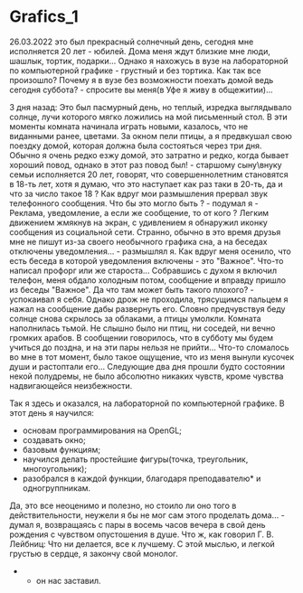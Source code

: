 # Grafics_1
26.03.2022 это был прекрасный солнечный день, сегодня мне исполняется 20 лет - юбилей. Дома меня ждут близкие мне люди, шашлык, тортик, подарки... Однако я нахожусь в вузе на лабораторной по компьютерной графике - грустный и без тортика. Как так все произошло? Почему я в вузе без возможности поехать домой ведь сегодня суббота? - спросите вы меня(в Уфе я живу в общежитии)...

3 дня назад:
Это был пасмурный день, но теплый, изредка выглядывало солнце, лучи которого мягко ложились на мой письменный стол. В эти моменты комната начинала играть новыми, казалось, что не виданными ранее, цветами. За окном пели птицы, а я предвкушал свою поездку домой, которая должна была состояться через три дня. Обычно я очень редко езжу домой, это затратно и редко, когда бывает хороший повод, однако в этот раз повод был! - старшому сыну\внуку семьи исполняется 20 лет, говорят, что совершеннолетним становятся в 18-ть лет, хотя я думаю, что это наступает как раз таки в 20-ть, да и что за число такое 18 ?
Как вдруг мои размышления прервал звук телефонного сообщения. Что бы это могло быть ? - подумал я - Реклама, уведомление, а если же сообщение, то от кого ? Легким движением жмякнув на экран, с удивлением я обнаружил иконку сообщения из социальной сети. Странно, обычно в это время друзья мне не пишут из-за своего необычного графика сна, а на беседах отключены уведомления... - размышлял я. Как вдруг меня осенило, что есть беседа в которой уведомления включены - это "Важное". Что-то написал профорг или же староста... Собравшись с духом я включил телефон, меня обдало холодным потом, сообщение и вправду пришло из беседы "Важное". Да что там может быть такого плохого? - успокаивал я себя. Однако дрож не проходила, трясущимся пальцем я нажал на сообщение дабы развернуть его. Словно предчувствуя беду солнце снова скрылось за облаками, а птицы умолкли. Комната наполнилась тьмой. Не слышно было ни птиц, ни соседей, ни вечно громких арабов. В сообщении говорилось, что в субботу мы будем учиться до поздна, и на эти пары нельзя не прийти... Что-то сломалось во мне в тот момент, было такое ощущение, что из меня вынули кусочек души и растоптали его... Следующие два дня прошли будто состоянии некой полудремы, не было абсолютно никаких чувств, кроме чувства надвигающейся неизбежности.

Так я здесь и оказался, на лабораторной по компьютерной графике. В этот день я научился:
- основам программирования на OpenGL;
- создавать окно;
- базовым функциям;
- научился делать простейшие фигуры(точка, треугольник, многоугольник);
- разобрался в каждой функции, благодаря преподавателю* и одногруппникам.

Да, это все неоценимо и полезно, но стоило ли оно того в действительности, неужели я бы не мог сам этого проделать дома... - думал я, возвращаясь с пары в восемь часов вечера в свой день рождения с чувством опустошения в душе. Что ж, как говорил Г. В. Лейбниц: Что ни делается, все к лучшему. С этой мыслью, и легкой грустью в сердце, я закончу свой монолог.
 * - он нас заставил. 
